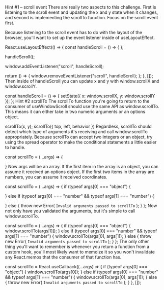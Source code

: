 Hint #1 – scroll event
There are really two aspects to this challenge. First is listening to the scroll event and updating the x and y state when it changes, and second is implementing the scrollTo function. Focus on the scroll event first.

Because listening to the scroll event has to do with the layout of the browser, you'll want to set up the event listener inside of useLayoutEffect.

React.useLayoutEffect(() => {
  const handleScroll = () => {
  };

  handleScroll();

  window.addEventListener("scroll", handleScroll);

  return () => {
    window.removeEventListener("scroll", handleScroll);
  };
}, []);
Then inside of handleScroll you can update x and y with window.scrollX and window.scrollY.

const handleScroll = () => {
  setState({ x: window.scrollX, y: window.scrollY });
};
Hint #2 scrollTo
The scrollTo function you're going to return to the consumer of useWindowScroll should use the same API as window.scrollTo. This means it can either take in two numeric arguments or an options object.

scrollTo(x, y);
scrollTo({ top, left, behavior })
Regardless, scrollTo should detect which type of arguments it's receiving and call window.scrollTo appropriately. Because scrollTo can accept two integers or an object, try using the spread operator to make the conditional statements a little easier to handle.

const scrollTo = (...args) => {
 
}
Now args will be an array. If the first item in the array is an object, you can assume it received an options object. If the first two items in the array are numbers, you can assume it received coordinates.

const scrollTo = (...args) => {
  if (typeof args[0] === "object") {

  } else if (typeof args[0] === "number" && typeof args[1] === "number") {

  } else {
    throw new Error(
      `Invalid arguments passed to scrollTo`
    );
  }
};
Now not only have you validated the arguments, but it's simple to call window.scrollTo.

const scrollTo = (...args) => {
  if (typeof args[0] === "object") {
    window.scrollTo(args[0]);
  } else if (typeof args[0] === "number" && typeof args[1] === "number") {
    window.scrollTo(args[0], args[1]);
  } else {
    throw new Error(
      `Invalid arguments passed to scrollTo`
    );
  }
};
The only other thing you'll want to remember is whenever you return a function from a custom hook, you'll most likely want to memoize it so you won't invalidate any React.memos that the consumer of that function has.

const scrollTo = React.useCallback((...args) => {
  if (typeof args[0] === "object") {
    window.scrollTo(args[0]);
  } else if (typeof args[0] === "number" && typeof args[1] === "number") {
    window.scrollTo(args[0], args[1]);
  } else {
    throw new Error(
      `Invalid arguments passed to scrollTo`
    );
  }
}, []);